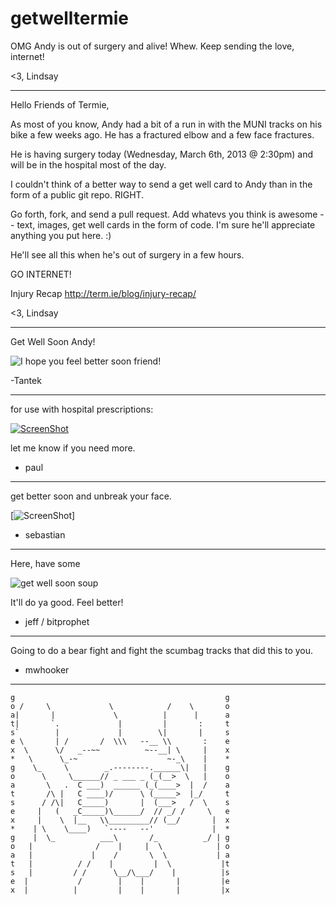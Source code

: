 getwelltermie
=============

OMG Andy is out of surgery and alive! Whew. Keep sending the love, internet!

<3,
Lindsay

----

Hello Friends of Termie,

As most of you know, Andy had a bit of a run in with the MUNI tracks on his bike a few weeks ago. He has a fractured elbow and a few face fractures.

He is having surgery today (Wednesday, March 6th, 2013 @ 2:30pm) and will be in the hospital most of the day.

I couldn't think of a better way to send a get well card to Andy than in the form of a public git repo. RIGHT.

Go forth, fork, and send a pull request. Add whatevs you think is awesome -- text, images, get well cards in the form of code. I'm sure he'll appreciate anything you put here. :)

He'll see all this when he's out of surgery in a few hours.

GO INTERNET!

Injury Recap http://term.ie/blog/injury-recap/

<3, 
Lindsay

----

Get Well Soon Andy!

![I hope you feel better soon friend!](http://img.vmessages.com/get-well-soon/10.gif)

 -Tantek

----


for use with hospital prescriptions:


[![ScreenShot](https://raw.github.com/pauloppenheim/getwelltermie/master/img/what_is_this_a_youtube_video_or_something.png)](http://youtu.be/Mf6JCpJjdiY)

let me know if you need more.

+ paul


----

get better soon and unbreak your face.

[![ScreenShot](https://raw.github.com/bastih/getwelltermie/master/img/beer.jpg)]

+ sebastian

----

Here, have some

![get well soon soup](http://i.imgur.com/uNIXTBM.jpg)

It'll do ya good. Feel better!

+ jeff / bitprophet

----

Going to do a bear fight and fight the scumbag tracks that did this to you.

+ mwhooker

----

    g                                               g  
    o /     \             \            /    \       o
    a|       |             \          |      |      a
    t|       `.             |         |       :     t
    s`        |             |        \|       |     s
    e \       | /       /  \\\   --__ \\       :    e
    x  \      \/   _--~~          ~--__| \     |    x  
    *   \      \_-~                    ~-_\    |    *
    g    \_     \        _.--------.______\|   |    g
    o      \     \______// _ ___ _ (_(__>  \   |    o
    a       \   .  C ___)  ______ (_(____>  |  /    a
    t       /\ |   C ____)/      \ (_____>  |_/     t
    s      / /\|   C_____)       |  (___>   /  \    s
    e     |   (   _C_____)\______/  // _/ /     \   e
    x     |    \  |__   \\_________// (__/       |  x
    *    | \    \____)   `----   --'             |  *
    g    |  \_          ___\       /_          _/ | g
    o   |              /    |     |  \            | o
    a   |             |    /       \  \           | a
    t   |          / /    |         |  \           |t
    s   |         / /      \__/\___/    |          |s
    e  |           /        |    |       |         |e
    x  |          |         |    |       |         |x
